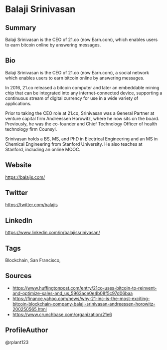 # Balaji Srinivasan

## Summary
Balaji Srinivasan is the CEO of 21.co (now Earn.com), which enables users to earn bitcoin online by answering messages.

## Bio
Balaji Srinivasan is the CEO of 21.co (now Earn.com), a social network which enables users to earn bitcoin online by answering messages.

In 2016, 21.co released a bitcoin computer and later an embeddable mining chip that can be integrated into any internet-connected device, supporting a continuous stream of digital currency for use in a wide variety of applications.

Prior to taking the CEO role at 21.co, Srinivasan was a General Partner at venture capital firm Andreessen Horowitz, where he now sits on the board. Previously, he was the co-founder and Chief Technology Officer of health technology firm Counsyl.

Srinivasan holds a BS, MS, and PhD in Electrical Engineering and an MS in Chemical Engineering from Stanford University. He also teaches at Stanford, including an online MOOC.

## Website
https://balajis.com/

## Twitter
https://twitter.com/balajis

## LinkedIn
https://www.linkedin.com/in/balajissrinivasan/

## Tags
Blockchain, San Francisco, 

## Sources
- https://www.huffingtonpost.com/entry/21co-uses-bitcoin-to-reinvent-and-optimize-sales-and_us_5963ace0e4b08f5c97d06baa
- https://finance.yahoo.com/news/why-21-inc-is-the-most-exciting-bitcoin-blockchain-company-balaji-srinivasan-andreessen-horowitz-200250565.html 
- https://www.crunchbase.com/organization/21e6 

## ProfileAuthor
@rplant123
